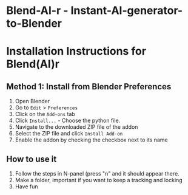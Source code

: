 # Blend-AI-r - Instant-AI-generator-to-Blender

# Installation Instructions for Blend(AI)r

## Method 1: Install from Blender Preferences

1. Open Blender
2. Go to `Edit` > `Preferences`
3. Click on the `Add-ons` tab
4. Click `Install...` - Choose the python file. 
5. Navigate to the downloaded ZIP file of the addon
6. Select the ZIP file and click `Install Add-on`
7. Enable the addon by checking the checkbox next to its name

## How to use it
1. Follow the steps in N-panel (press "n" and it should appear there.
2. Make a folder, important if you want to keep a tracking and locking
3. Have fun
